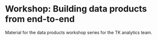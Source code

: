 # Workshop: Building data products from end-to-end
Material for the data products workshop series for the TK analytics team.
